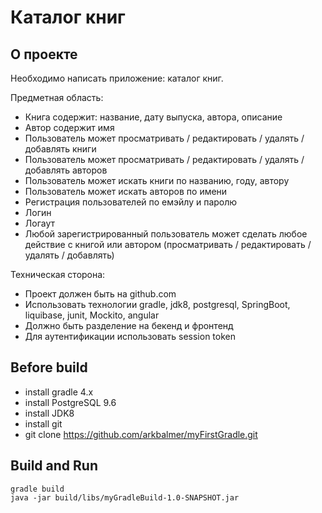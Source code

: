 Каталог книг
============

О проекте
---------

Необходимо написать приложение: каталог книг.

Предметная область:
*   Книга содержит: название, дату выпуска, автора, описание
*   Автор содержит имя
*   Пользователь может просматривать / редактировать / удалять / добавлять книги
*   Пользователь может просматривать / редактировать / удалять / добавлять авторов
*   Пользователь может искать книги по названию, году, автору
*   Пользователь может искать авторов по имени
*   Регистрация пользователей по емэйлу и паролю
*   Логин
*   Логаут
*   Любой зарегистрированный пользователь может сделать любое действие с книгой или автором (просматривать / редактировать / удалять / добавлять)

Техническая сторона:
*   Проект должен быть на github.com
*   Использовать технологии gradle, jdk8, postgresql, SpringBoot, liquibase, junit, Mockito, angular
*   Должно быть разделение на бекенд и фронтенд
*   Для аутентификации использовать session token

Before build
------------

*   install gradle 4.x
*   install PostgreSQL 9.6
*   install JDK8
*   install git
*   git clone https://github.com/arkbalmer/myFirstGradle.git

Build and Run
-------------

    gradle build
    java -jar build/libs/myGradleBuild-1.0-SNAPSHOT.jar
